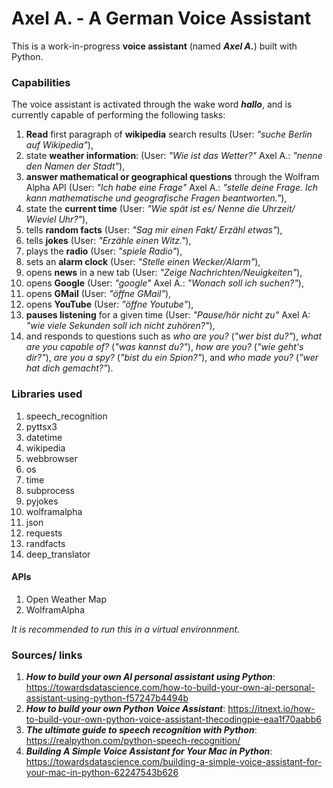 # Axel A. - A German Voice Assistant
This is a work-in-progress __voice assistant__ (named ___Axel A.___) built with Python.

### Capabilities

The voice assistant is activated through the wake word ___hallo___, and is currently capable of performing the following tasks:

1. __Read__ first paragraph of __wikipedia__ search results (User: _"suche Berlin auf Wikipedia"_),
2. state __weather information__: (User: _"Wie ist das Wetter?"_ Axel A.: _"nenne den Namen der Stadt"_),
3. __answer mathematical or geographical questions__ through the Wolfram Alpha API (User: _"Ich habe eine Frage"_ Axel A.: _"stelle deine Frage. Ich kann mathematische und geografische Fragen beantworten."_),
4. state the __current time__ (User: _"Wie spät ist es/ Nenne die Uhrzeit/ Wieviel Uhr?"_),
5. tells __random facts__ (User: _"Sag mir einen Fakt/ Erzähl etwas"_),
6. tells __jokes__ (User: _"Erzähle einen Witz."_),
7. plays the __radio__ (User: _"spiele Radio"_),
8. sets an __alarm clock__ (User: _"Stelle einen Wecker/Alarm"_),
9. opens __news__ in a new tab (User: _"Zeige Nachrichten/Neuigkeiten"_),
10. opens __Google__ (User: _"google"_ Axel A.: _"Wonach soll ich suchen?"_),
11. opens __GMail__ (User: _"öffne GMail"_),
12. opens __YouTube__ (User: _"öffne Youtube"_),
13. __pauses listening__ for a given time (User: _"Pause/hör nicht zu"_ Axel A: _"wie viele Sekunden soll ich nicht zuhören?"_),
14. and responds to questions such as _who are you?_ (_"wer bist du?"_), _what are you capable of?_ (_"was kannst du?"_), _how are you?_ (_"wie geht's dir?"_), _are you a spy?_ (_"bist du ein Spion?"_), and _who made you?_ (_"wer hat dich gemacht?"_).

### Libraries used

1. speech_recognition
2. pyttsx3
3. datetime
4. wikipedia
5. webbrowser
6. os
7. time
8. subprocess
9. pyjokes
10. wolframalpha
11. json
12. requests
13. randfacts
14. deep_translator

#### APIs

1. Open Weather Map
2. WolframAlpha

_It is recommended to run this in a virtual environnment._


### Sources/ links

1. ___How to build your own AI personal assistant using Python___: https://towardsdatascience.com/how-to-build-your-own-ai-personal-assistant-using-python-f57247b4494b
2. ___How to build your own Python Voice Assistant___: https://itnext.io/how-to-build-your-own-python-voice-assistant-thecodingpie-eaa1f70aabb6
3. ___The ultimate guide to speech recognition with Python___: https://realpython.com/python-speech-recognition/
4. ___Building A Simple Voice Assistant for Your Mac in Python___: https://towardsdatascience.com/building-a-simple-voice-assistant-for-your-mac-in-python-62247543b626
